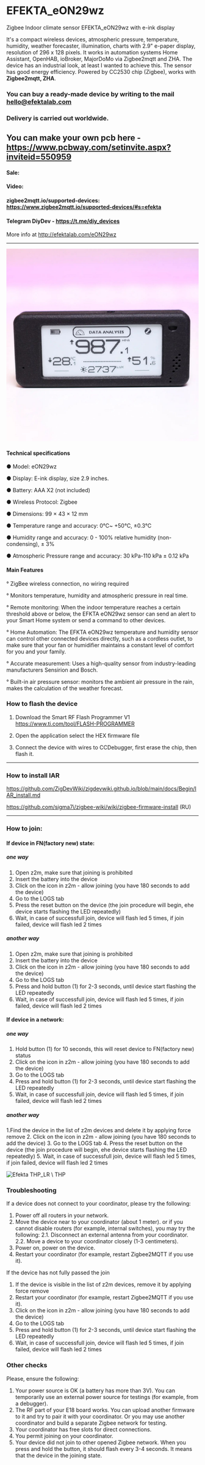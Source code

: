 # EFEKTA_eON29wz
Zigbee Indoor climate sensor EFEKTA_eON29wz with e-ink display

It's a compact wireless devices, atmospheric pressure, temperature, humidity, weather forecaster, illumination, charts with 2.9" e-paper display, resolution of 296 x 128 pixels. It works in automation systems Home Assistant, OpenHAB, ioBroker, MajorDoMo via Zigbee2mqtt and ZHA.
The device has an industrial look, at least I wanted to achieve this. 
The sensor has good energy efficiency. Powered by CC2530 chip (Zigbee), works with **Zigbee2mqtt, ZHA**.

### You can buy a ready-made device by writing to the mail hello@efektalab.com

### Delivery is carried out worldwide.

## You can make your own pcb here - https://www.pcbway.com/setinvite.aspx?inviteid=550959


#### Sale: 

#### Video:

#### zigbee2mqtt.io/supported-devices: https://www.zigbee2mqtt.io/supported-devices/#s=efekta

#### Telegram DiyDev - https://t.me/diy_devices

More info at http://efektalab.com/eON29wz

---

![Zigbee Indoor climate sensor EFEKTA_eON29wz with e-ink display](https://github.com/smartboxchannel/EFEKTA_eON29wz/blob/main/Images/photo_2022-06-24_20-59-10%20(2).jpg)
#### Technical specifications

● Model: eON29wz

● Display: E-ink display, size 2.9 inches.

● Battery: AAA X2 (not included)

● Wireless Protocol: Zigbee

● Dimensions: 99 × 43 × 12 mm

● Temperature range and accuracy: 0℃~ +50°C, ±0.3℃

● Humidity range and accuracy: 0 - 100% relative humidity (non-condensing), ± 3%

● Atmospheric Pressure range and accuracy: 30 kPa-110 kPa ± 0.12 kPa



#### Main Features

° ZigBee wireless connection, no wiring required

° Monitors temperature, humidity and atmospheric pressure in real time.

° Remote monitoring: When the indoor temperature reaches a certain threshold above or below, the EFKTA eON29wz  sensor can send an alert to your Smart Home system or send a command to other devices.

°  Home Automation: The EFKTA eON29wz temperature and humidity sensor can control other connected devices directly, such as a cordless outlet, to make sure that your fan or humidifier maintains a constant level of comfort for you and your family.

° Accurate measurement: Uses a high-quality sensor from industry-leading manufacturers Sensirion and Bosch.

° Built-in air pressure sensor: monitors the ambient air pressure in the rain, makes the calculation of the weather forecast.


### How to flash the device

1. Download the Smart RF Flash Programmer V1 https://www.ti.com/tool/FLASH-PROGRAMMER

2. Open the application select the HEX firmware file

3. Connect the device with wires to CCDebugger, first erase the chip, then flash it.

---

### How to install IAR

https://github.com/ZigDevWiki/zigdevwiki.github.io/blob/main/docs/Begin/IAR_install.md

https://github.com/sigma7i/zigbee-wiki/wiki/zigbee-firmware-install (RU)

---

### How to join:
#### If device in FN(factory new) state:
##### one way
1. Open z2m, make sure that joining is prohibited
2. Insert the battery into the device
3. Click on the icon in z2m - allow joining (you have 180 seconds to add the device)
4. Go to the LOGS tab
5. Press the reset button on the device (the join procedure will begin, еhe device starts flashing the LED repeatedly)
6. Wait, in case of successfull join, device will flash led 5 times, if join failed, device will flash led 2 times

##### another way
1. Open z2m, make sure that joining is prohibited
2. Insert the battery into the device
3. Click on the icon in z2m - allow joining (you have 180 seconds to add the device)
4. Go to the LOGS tab
5. Press and hold button (1) for 2-3 seconds, until device start flashing the LED repeatedly
6. Wait, in case of successfull join, device will flash led 5 times, if join failed, device will flash led 2 times


#### If device in a network:
##### one way 
1. Hold button (1) for 10 seconds, this will reset device to FN(factory new) status 
2. Click on the icon in z2m - allow joining (you have 180 seconds to add the device)
3. Go to the LOGS tab
5. Press and hold button (1) for 2-3 seconds, until device start flashing the LED repeatedly
6. Wait, in case of successfull join, device will flash led 5 times, if join failed, device will flash led 2 times

##### another way
1.Find the device in the list of z2m devices and delete it by applying force remove
2. Click on the icon in z2m - allow joining (you have 180 seconds to add the device)
3. Go to the LOGS tab
4. Press the reset button on the device (the join procedure will begin, еhe device starts flashing the LED repeatedly)
5. Wait, in case of successfull join, device will flash led 5 times, if join failed, device will flash led 2 times

![Efekta THP_LR \ THP](https://github.com/smartboxchannel/EFEKTA_eON213z/blob/main/IMAGES/003.jpg) 

### Troubleshooting

If a device does not connect to your coordinator, please try the following:

1. Power off all routers in your network.
2. Move the device near to your coordinator (about 1 meter).
or if you cannot disable routers (for example, internal switches), you may try the following:
2.1. Disconnect an external antenna from your coordinator.
2.2. Move a device to your coordinator closely (1-3 centimeters).
3. Power on, power on the device.
4. Restart your coordinator (for example, restart Zigbee2MQTT if you use it).

If the device has not fully passed the join

1. If the device is visible in the list of z2m devices, remove it by applying force remove
2. Restart your coordinator (for example, restart Zigbee2MQTT if you use it).
3. Click on the icon in z2m - allow joining (you have 180 seconds to add the device)
4. Go to the LOGS tab
5. Press and hold button (1) for 2-3 seconds, until device start flashing the LED repeatedly
6. Wait, in case of successfull join, device will flash led 5 times, if join failed, device will flash led 2 times



### Other checks

Please, ensure the following:

1. Your power source is OK (a battery has more than 3V). You can temporarily use an external power source for testings (for example, from a debugger).
2. The RF part of your E18 board works. You can upload another firmware to it and try to pair it with your coordinator. Or you may use another coordinator and build a separate Zigbee network for testing.
3. Your coordinator has free slots for direct connections.
4. You permit joining on your coordinator.
5. Your device did not join to other opened Zigbee network. When you press and hold the button, it should flash every 3-4 seconds. It means that the device in the joining state.
